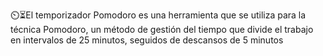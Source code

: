 ⏲️⏳El temporizador Pomodoro es una herramienta que se utiliza para la técnica Pomodoro, 
un método de gestión del tiempo que divide el trabajo en intervalos de 25 minutos, 
seguidos de descansos de 5 minutos
